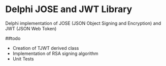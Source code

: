# Delphi JOSE and JWT Library
Delphi implementation of JOSE (JSON Object Signing and Encryption) and JWT (JSON Web Token)

##todo

* Creation of TJWT derived class
* Implementation of RSA signing algorithm
* Unit Tests 
